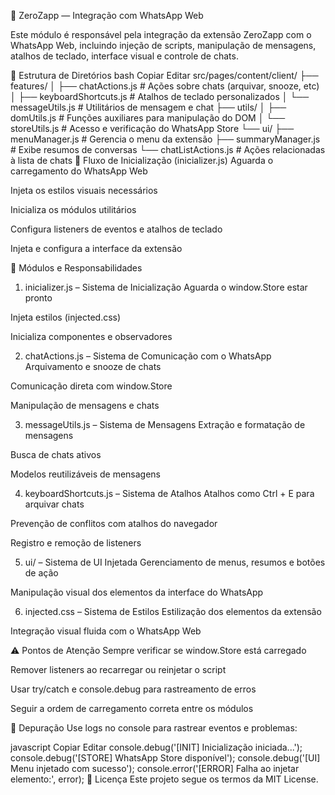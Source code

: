 🧩 ZeroZapp — Integração com WhatsApp Web

Este módulo é responsável pela integração da extensão ZeroZapp com o WhatsApp Web, incluindo injeção de scripts, manipulação de mensagens, atalhos de teclado, interface visual e controle de chats.

📁 Estrutura de Diretórios
bash
Copiar
Editar
src/pages/content/client/
├── features/
│   ├── chatActions.js             # Ações sobre chats (arquivar, snooze, etc)
│   ├── keyboardShortcuts.js       # Atalhos de teclado personalizados
│   └── messageUtils.js            # Utilitários de mensagem e chat
├── utils/
│   ├── domUtils.js                # Funções auxiliares para manipulação do DOM
│   └── storeUtils.js              # Acesso e verificação do WhatsApp Store
└── ui/
    ├── menuManager.js             # Gerencia o menu da extensão
    ├── summaryManager.js          # Exibe resumos de conversas
    └── chatListActions.js         # Ações relacionadas à lista de chats
🔄 Fluxo de Inicialização (inicializer.js)
Aguarda o carregamento do WhatsApp Web

Injeta os estilos visuais necessários

Inicializa os módulos utilitários

Configura listeners de eventos e atalhos de teclado

Injeta e configura a interface da extensão

🧠 Módulos e Responsabilidades
1. inicializer.js – Sistema de Inicialização
Aguarda o window.Store estar pronto

Injeta estilos (injected.css)

Inicializa componentes e observadores

2. chatActions.js – Sistema de Comunicação com o WhatsApp
Arquivamento e snooze de chats

Comunicação direta com window.Store

Manipulação de mensagens e chats

3. messageUtils.js – Sistema de Mensagens
Extração e formatação de mensagens

Busca de chats ativos

Modelos reutilizáveis de mensagens

4. keyboardShortcuts.js – Sistema de Atalhos
Atalhos como Ctrl + E para arquivar chats

Prevenção de conflitos com atalhos do navegador

Registro e remoção de listeners

5. ui/ – Sistema de UI Injetada
Gerenciamento de menus, resumos e botões de ação

Manipulação visual dos elementos da interface do WhatsApp

6. injected.css – Sistema de Estilos
Estilização dos elementos da extensão

Integração visual fluida com o WhatsApp Web

⚠️ Pontos de Atenção
Sempre verificar se window.Store está carregado

Remover listeners ao recarregar ou reinjetar o script

Usar try/catch e console.debug para rastreamento de erros

Seguir a ordem de carregamento correta entre os módulos

🐞 Depuração
Use logs no console para rastrear eventos e problemas:

javascript
Copiar
Editar
console.debug('[INIT] Inicialização iniciada...');
console.debug('[STORE] WhatsApp Store disponível');
console.debug('[UI] Menu injetado com sucesso');
console.error('[ERROR] Falha ao injetar elemento:', error);
📃 Licença
Este projeto segue os termos da MIT License.